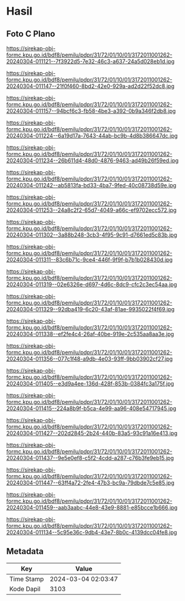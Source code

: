 # Hasil

## Foto C Plano

https://sirekap-obj-formc.kpu.go.id/bdf8/pemilu/pdpr/31/72/01/10/01/3172011001262-20240304-011121--7f3922d5-7e32-46c3-a637-24a5d028eb1d.jpg

https://sirekap-obj-formc.kpu.go.id/bdf8/pemilu/pdpr/31/72/01/10/01/3172011001262-20240304-011147--21f0f460-8bd2-42e0-929a-ad2d22f52dc8.jpg

https://sirekap-obj-formc.kpu.go.id/bdf8/pemilu/pdpr/31/72/01/10/01/3172011001262-20240304-011157--94bcf6c3-fb58-4be3-a392-0b9a346f2db8.jpg

https://sirekap-obj-formc.kpu.go.id/bdf8/pemilu/pdpr/31/72/01/10/01/3172011001262-20240304-011224--6a19d17a-7643-44ab-bc9b-4d8b386647dc.jpg

https://sirekap-obj-formc.kpu.go.id/bdf8/pemilu/pdpr/31/72/01/10/01/3172011001262-20240304-011234--26b611d4-48d0-4876-9463-ad49b26f59ed.jpg

https://sirekap-obj-formc.kpu.go.id/bdf8/pemilu/pdpr/31/72/01/10/01/3172011001262-20240304-011242--ab5813fa-bd33-4ba7-9fed-40c08738d59e.jpg

https://sirekap-obj-formc.kpu.go.id/bdf8/pemilu/pdpr/31/72/01/10/01/3172011001262-20240304-011253--24a8c2f2-65d7-4049-a66c-ef9702ecc572.jpg

https://sirekap-obj-formc.kpu.go.id/bdf8/pemilu/pdpr/31/72/01/10/01/3172011001262-20240304-011302--3a88b248-3cb3-4f95-9c91-d7661ed5c83b.jpg

https://sirekap-obj-formc.kpu.go.id/bdf8/pemilu/pdpr/31/72/01/10/01/3172011001262-20240304-011311--83c6b71c-9ce4-446f-9f9f-b7b1b028430d.jpg

https://sirekap-obj-formc.kpu.go.id/bdf8/pemilu/pdpr/31/72/01/10/01/3172011001262-20240304-011319--02e6326e-d697-4d6c-8dc9-cfc2c3ec54aa.jpg

https://sirekap-obj-formc.kpu.go.id/bdf8/pemilu/pdpr/31/72/01/10/01/3172011001262-20240304-011329--92dba419-6c20-43af-81ae-9935022f4f69.jpg

https://sirekap-obj-formc.kpu.go.id/bdf8/pemilu/pdpr/31/72/01/10/01/3172011001262-20240304-011338--ef2fe4c4-26af-40be-919e-2c535aa8aa3e.jpg

https://sirekap-obj-formc.kpu.go.id/bdf8/pemilu/pdpr/31/72/01/10/01/3172011001262-20240304-011356--077c1f48-a9db-4e03-93ff-9bb03902cf27.jpg

https://sirekap-obj-formc.kpu.go.id/bdf8/pemilu/pdpr/31/72/01/10/01/3172011001262-20240304-011405--e3d9a4ee-136d-428f-853b-0384fc3a175f.jpg

https://sirekap-obj-formc.kpu.go.id/bdf8/pemilu/pdpr/31/72/01/10/01/3172011001262-20240304-011415--224a8b9f-b5ca-4e99-aa96-408e54717945.jpg

https://sirekap-obj-formc.kpu.go.id/bdf8/pemilu/pdpr/31/72/01/10/01/3172011001262-20240304-011427--202d2845-2b24-440b-83a5-93c91a16e413.jpg

https://sirekap-obj-formc.kpu.go.id/bdf8/pemilu/pdpr/31/72/01/10/01/3172011001262-20240304-011437--9e5e0ef8-c5f2-4cdd-a287-c76b3fe9eb15.jpg

https://sirekap-obj-formc.kpu.go.id/bdf8/pemilu/pdpr/31/72/01/10/01/3172011001262-20240304-011447--63ff4a72-2fe4-47b3-bc9a-79dbde7c5e85.jpg

https://sirekap-obj-formc.kpu.go.id/bdf8/pemilu/pdpr/31/72/01/10/01/3172011001262-20240304-011459--aab3aabc-44e8-43e9-8881-e85bcce1b666.jpg

https://sirekap-obj-formc.kpu.go.id/bdf8/pemilu/pdpr/31/72/01/10/01/3172011001262-20240304-011134--5c95e36c-9db4-43e7-8b0c-4139dcc04fe8.jpg


## Metadata

| Key        | Value               |
| ---------- | ------------------- |
| Time Stamp | 2024-03-04 02:03:47 |
| Kode Dapil | 3103                |



